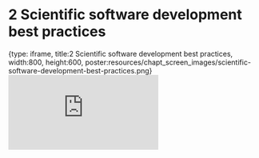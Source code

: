 # 2 Scientific software development best practices
 
{type: iframe, title:2 Scientific software development best practices, width:800, height:600, poster:resources/chapt_screen_images/scientific-software-development-best-practices.png}
![](https://hutchdatascience.org/GitHub_Automation_for_Scientists/scientific-software-development-best-practices.html)
 

 
